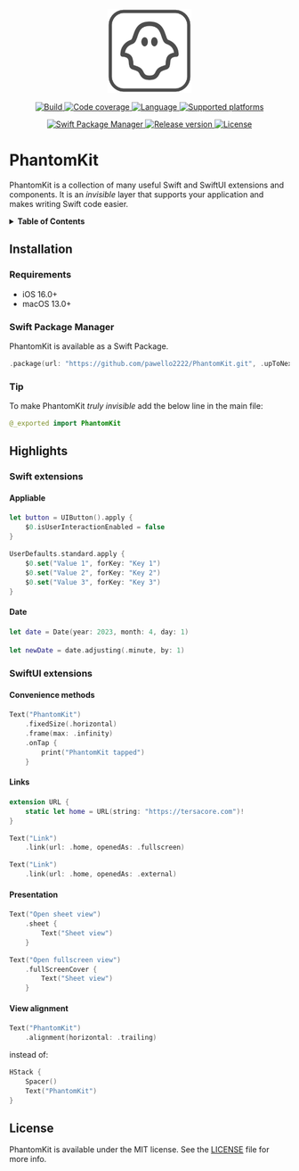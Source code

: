 <p align="center">
  <img src=".resources/Assets/logo.png" alt="PhantomKit logo" height=150>
</p>
<p align="center">
  <a href="https://github.com/pawello2222/PhantomKit/actions?query=branch%3Amain">
    <img src="https://img.shields.io/github/actions/workflow/status/pawello2222/PhantomKit/ci.yml?logo=github" alt="Build">
  </a>
  <a href="https://codecov.io/gh/pawello2222/PhantomKit">
    <img src="https://codecov.io/gh/pawello2222/PhantomKit/branch/main/graph/badge.svg?token=TFHOHUXCVJ" alt="Code coverage">
  </a>
  <a href="https://github.com/pawello2222/PhantomKit">
    <img src="https://img.shields.io/badge/language-swift-orange.svg" alt="Language">
  </a>
  <a href="https://github.com/pawello2222/PhantomKit#installation">
    <img src="https://img.shields.io/badge/platform-iOS%20%7C%20macOS-lightgrey.svg" alt="Supported platforms">
  </a>
</p>
<p align="center">
  <a href="https://github.com/pawello2222/PhantomKit#installation">
    <img src="https://img.shields.io/badge/SPM-compatible-brightgreen.svg" alt="Swift Package Manager">
  </a>
  <a href="https://github.com/pawello2222/PhantomKit/releases">
    <img src="https://img.shields.io/github/v/release/pawello2222/PhantomKit" alt="Release version">
  </a>
  <a href="https://github.com/pawello2222/PhantomKit/blob/main/LICENSE.md">
    <img src="https://img.shields.io/github/license/pawello2222/PhantomKit" alt="License">
  </a>
</p>

# PhantomKit

PhantomKit is a collection of many useful Swift and SwiftUI extensions and components. It is an _invisible_ layer that supports your application and makes writing Swift code easier.

<details>
  <summary>
    <b>Table of Contents</b>
  </summary>

  1. [Installation](#installation)
  2. [Highlights](#highlights)
  3. [License](#license)

</details>

## Installation <a name="installation"></a>

### Requirements
* iOS 16.0+
* macOS 13.0+

### Swift Package Manager

PhantomKit is available as a Swift Package.

```swift
.package(url: "https://github.com/pawello2222/PhantomKit.git", .upToNextMajor(from: "1.0.0"))
```

### Tip

To make PhantomKit _truly invisible_ add the below line in the main file:
```swift
@_exported import PhantomKit
```

## Highlights <a name="highlights"></a>

### Swift extensions

#### Appliable

```swift
let button = UIButton().apply {
    $0.isUserInteractionEnabled = false
}
```

```swift
UserDefaults.standard.apply {
    $0.set("Value 1", forKey: "Key 1")
    $0.set("Value 2", forKey: "Key 2")
    $0.set("Value 3", forKey: "Key 3")
}
```

#### Date

```swift
let date = Date(year: 2023, month: 4, day: 1)

let newDate = date.adjusting(.minute, by: 1)
```

### SwiftUI extensions

#### Convenience methods

```swift
Text("PhantomKit")
    .fixedSize(.horizontal)
    .frame(max: .infinity)
    .onTap {
        print("PhantomKit tapped")
    }
```

#### Links

```swift
extension URL {
    static let home = URL(string: "https://tersacore.com")!
}
```
```swift
Text("Link")
    .link(url: .home, openedAs: .fullscreen)
```
```swift
Text("Link")
    .link(url: .home, openedAs: .external)
```

#### Presentation

```swift
Text("Open sheet view")
    .sheet {
        Text("Sheet view")
    }
```
```swift
Text("Open fullscreen view")
    .fullScreenCover {
        Text("Sheet view")
    }
```

#### View alignment

```swift
Text("PhantomKit")
    .alignment(horizontal: .trailing)
```

instead of:

```swift
HStack {
    Spacer()
    Text("PhantomKit")
}
```

## License <a name="license"></a>

PhantomKit is available under the MIT license. See the [LICENSE](./LICENSE.md) file for more info.
